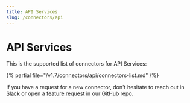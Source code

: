 ```yaml
---
title: API Services
slug: /connectors/api
---
```


# API Services

This is the supported list of connectors for API Services:

{% partial file="/v1.7/connectors/api/connectors-list.md" /%}

If you have a request for a new connector, don't hesitate to reach out in [Slack](https://slack.open-metadata.org/) or
open a [feature request](https://github.com/open-metadata/OpenMetadata/issues/new/choose) in our GitHub repo.
